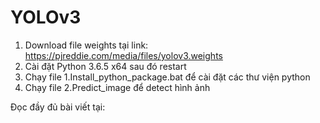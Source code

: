 # YOLOv3 

1. Download file weights tại link: https://pjreddie.com/media/files/yolov3.weights
2. Cài đặt Python 3.6.5 x64 sau đó restart
3. Chạy file 1.Install_python_package.bat để cài đặt các thư viện python
3. Chạy file 2.Predict_image để detect hình ảnh

Đọc đầy đủ bài viết tại: 